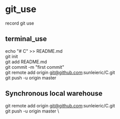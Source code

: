 # git_use
record git use

## terminal_use
echo "# C" >> README.md \
git init\
git add README.md \
git commit -m "first commit" \
git remote add origin git@github.com:sunleieric/C.git \
git push -u origin master 
## Synchronous local warehouse
git remote add origin git@github.com:sunleieric/C.git \
git push -u origin master \
